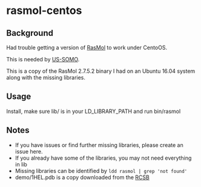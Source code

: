 # rasmol-centos

## Background 
Had trouble getting a version of [RasMol](http://rasmol.org) to work under CentoOS.

This is needed by [US-SOMO](https://somo.aucsolutions.com).

This is a copy of the RasMol 2.7.5.2 binary I had on an Ubuntu 16.04 system along with the missing libraries.

## Usage

Install, make sure lib/ is in your LD_LIBRARY_PATH and run bin/rasmol


## Notes

 - If you have issues or find further missing libraries, please create an issue here.
 - If you already have some of the libraries, you may not need everything in lib
 - Missing libraries can be identified by ```ldd rasmol | grep 'not found'```
 - demo/1HEL.pdb is a copy downloaded from the [RCSB](https://www.rcsb.org/)
